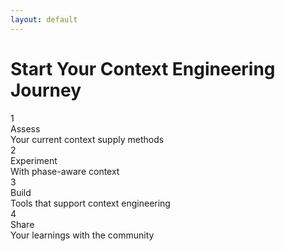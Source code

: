 ```yaml
---
layout: default
---
```


# Start Your Context Engineering Journey

<div class="grid grid-cols-2 gap-8 mt-12">

<div>
<div class="flex items-center mb-4">
<div class="bg-blue-500 text-white rounded-full w-8 h-8 flex items-center justify-center mr-3">1</div>
<div class="text-lg font-bold">Assess</div>
</div>
<div class="text-sm text-gray-600 ml-11">Your current context supply methods</div>
<div class="i-uim-analytics text-2xl text-blue-500 ml-11 mt-2"></div>
</div>

<div>
<div class="flex items-center mb-4">
<div class="bg-green-500 text-white rounded-full w-8 h-8 flex items-center justify-center mr-3">2</div>
<div class="text-lg font-bold">Experiment</div>
</div>
<div class="text-sm text-gray-600 ml-11">With phase-aware context</div>
<div class="i-uim-flask text-2xl text-green-500 ml-11 mt-2"></div>
</div>

<div>
<div class="flex items-center mb-4">
<div class="bg-purple-500 text-white rounded-full w-8 h-8 flex items-center justify-center mr-3">3</div>
<div class="text-lg font-bold">Build</div>
</div>
<div class="text-sm text-gray-600 ml-11">Tools that support context engineering</div>
<div class="i-uim-wrench text-2xl text-purple-500 ml-11 mt-2"></div>
</div>

<div>
<div class="flex items-center mb-4">
<div class="bg-orange-500 text-white rounded-full w-8 h-8 flex items-center justify-center mr-3">4</div>
<div class="text-lg font-bold">Share</div>
</div>
<div class="text-sm text-gray-600 ml-11">Your learnings with the community</div>
<div class="i-uim-share text-2xl text-orange-500 ml-11 mt-2"></div>
</div>

</div>

<!--
So where do you start? First, honestly assess how you currently supply context to AI systems. Are you using mega-prompts? Agent workflows? Manual selection? Each has its place, but recognize the limitations.

Second, experiment with phase-aware context. Try providing different information based on what you're trying to accomplish. Notice the difference in AI responses.

Third, consider building or adopting tools that support context engineering principles. This might be as simple as better organization of your development context, or as sophisticated as systems that automatically provide phase-relevant information.

Finally, share your learnings. Context Engineering is still emerging as a discipline. Your experiments and insights contribute to the collective understanding.
-->
